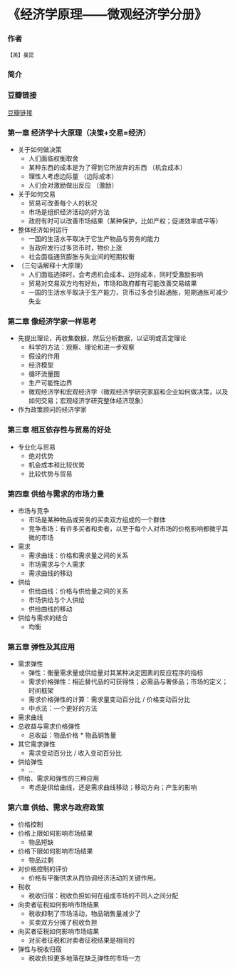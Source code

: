 《经济学原理——微观经济学分册》
==================

### 作者
    【美】曼昆

### 简介
   
### 豆瓣链接
  [豆瓣链接]()

### 第一章 经济学十大原理（决策+交易=经济）
  - 关于如何做决策
    - 人们面临权衡取舍
    - 某种东西的成本是为了得到它所放弃的东西 （机会成本）
    - 理性人考虑边际量 （边际成本）
    - 人们会对激励做出反应 （激励）
  - 关于如何交易
    - 贸易可改善每个人的状况
    - 市场是组织经济活动的好方法
    - 政府有时可以改善市场结果（某种保护，比如产权；促进效率或平等）
  - 整体经济如何运行
    - 一国的生活水平取决于它生产物品与劳务的能力
    - 当政府发行过多货币时，物价上涨
    - 社会面临通货膨胀与失业间的短期权衡
  - （三句话解释十大原理）
    - 人们面临选择时，会考虑机会成本、边际成本，同时受激励影响
    - 贸易对交易双方均有好处，市场和政府都有可能改善交易结果
    - 一国的生活水平取决于生产能力，货币过多会引起通胀，短期通胀可减少失业
    
### 第二章 像经济学家一样思考

  - 先提出理论，再收集数据，然后分析数据，以证明或否定理论
    - 科学的方法：观察、理论和进一步观察
    - 假设的作用
    - 经济模型
    - 循环流量图
    - 生产可能性边界
    - 微观经济学和宏观经济学（微观经济学研究家庭和企业如何做决策，以及如何交易；宏观经济学研究整体经济现象）
  - 作为政策顾问的经济学家

### 第三章 相互依存性与贸易的好处

  - 专业化与贸易
    - 绝对优势
    - 机会成本和比较优势
    - 比较优势与贸易

### 第四章 供给与需求的市场力量

  - 市场与竞争
    - 市场是某种物品或劳务的买卖双方组成的一个群体
    - 竞争市场：有许多买者和卖者，以至于每个人对市场的价格影响都微乎其微的市场
  - 需求
    - 需求曲线：价格和需求量之间的关系
    - 市场需求与个人需求
    - 需求曲线的移动
  - 供给
    - 供给曲线：价格与供给量之间的关系
    - 市场供给与个人供给
    - 供给曲线的移动
  - 供给与需求的结合
    - 均衡
      
### 第五章 弹性及其应用
  
  - 需求弹性
    - 弹性：衡量需求量或供给量对其某种决定因素的反应程序的指标
    - 需求价格弹性：相近替代品的可获得性；必需品与奢侈品；市场的定义；时间框架
    - 需求价格弹性的计算：需求量变动百分比 / 价格变动百分比
    - 中点法：一个更好的方法
  - 需求曲线
  - 总收益与需求价格弹性
    - 总收益：物品价格 * 物品销售量
  - 其它需求弹性
    - 需求变动百分比 / 收入变动百分比
  - 供给弹性
    - ...
  - 供给、需求和弹性的三种应用
    - 考虑是供给曲线，还是需求曲线移动；移动方向；产生的影响
    
### 第六章 供给、需求与政府政策

  - 价格控制
  - 价格上限如何影响市场结果
    - 物品短缺
  - 价格下限如何影响市场结果
    - 物品过剩
  - 对价格控制的评价
    - 价格有平衡供求从而协调经济活动的关键作用。
  - 税收
    - 税收归宿：税收负担如何在组成市场的不同人之间分配
  - 向卖者征税如何影响市场结果
    - 税收抑制了市场活动，物品销售量减少了
    - 买卖双方分摊了税收负担
  - 向买者征税如何影响市场结果
    - 对买者征税和对卖者征税结果是相同的
  - 弹性与税收归宿
    - 税收负担更多地落在缺乏弹性的市场一方
    







